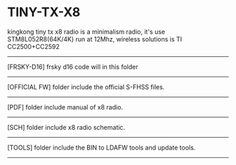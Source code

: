 # TINY-TX-X8
kingkong tiny tx x8 radio is a minimalism radio, it's use STM8L052R8(64K/4K) run at 12Mhz, wireless solutions is TI CC2500+CC2592


*************************************************************************
[FRSKY-D16] frsky d16 code will in this folder
*************************************************************************
[OFFICIAL FW] folder include the official S-FHSS files.
*************************************************************************
[PDF] folder include manual of x8 radio.
*************************************************************************
[SCH] folder include x8 radio schematic.
*************************************************************************
[TOOLS] folder include the BIN to LDAFW tools and update tools.
*************************************************************************


